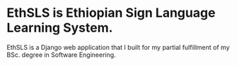 # EthSLS is Ethiopian Sign Language Learning System.
EthSLS is a Django web application that I built for my partial fulfillment of my BSc. degree in Software Engineering.
